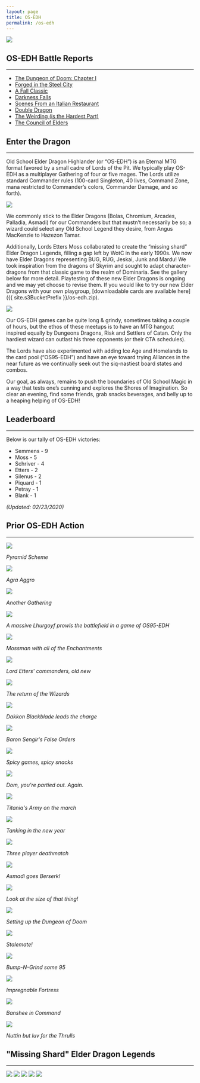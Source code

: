 ```yaml
---
layout: page
title: OS-EDH
permalink: /os-edh
---
```


![](/assets/images/site/os-edh.jpg)

## OS-EDH Battle Reports

---

- [The Dungeon of Doom: Chapter I](/2019/11/21/the-dungeon-of-doom-chapter-i/)
- [Forged in the Steel City](/2019/11/07/forged-in-the-steel-city/)
- [A Fall Classic](/2019/10/24/a-fall-classic/)
- [Darkness Falls](/2019/09/30/darkness-falls/)
- [Scenes From an Italian Restaurant](/2019/06/15/scenes-from-an-italian-restaurant/)
- [Double Dragon](/2019/05/10/double-dragon/)
- [The Weirding (is the Hardest Part)](/2019/04/01/the-weirding-is-the-hardest-part/)
- [The Council of Elders](/2019/03/05/the-council-of-elders/)

## Enter the Dragon

---

Old School Elder Dragon Highlander (or “OS-EDH”) is an Eternal MTG format favored by a small cadre of Lords of the Pit. We typically play OS-EDH as a multiplayer Gathering of four or five mages. The Lords utilize standard Commander rules (100-card Singleton, 40 lives, Command Zone, mana restricted to Commander’s colors, Commander Damage, and so forth).

![](2019/02/unnamed.jpg)

We commonly stick to the Elder Dragons (Bolas, Chromium, Arcades, Palladia, Asmadi) for our Commanders but that mustn’t necessarily be so; a wizard could select any Old School Legend they desire, from Angus MacKenzie to Hazezon Tamar.

Additionally, Lords Etters Moss collaborated to create the “missing shard” Elder Dragon Legends, filling a gap left by WotC in the early 1990s. We now have Elder Dragons representing BUG, RUG, Jeskai, Junk and Mardu! We took inspiration from the dragons of Skyrim and sought to adapt character-dragons from that classic game to the realm of Dominaria. See the gallery below for more detail. Playtesting of these new Elder Dragons is ongoing and we may yet choose to revise them. If you would like to try our new Elder Dragons with your own playgroup, [downloadable cards are available here]({{ site.s3BucketPrefix }}/os-edh.zip).

![](2019/02/img_0383.jpg)

Our OS-EDH games can be quite long & grindy, sometimes taking a couple of hours, but the ethos of these meetups is to have an MTG hangout inspired equally by Dungeons Dragons, Risk and Settlers of Catan. Only the hardiest wizard can outlast his three opponents (or their CTA schedules).

The Lords have also experimented with adding Ice Age and Homelands to the card pool (“OS95-EDH”) and have an eye toward trying Alliances in the near future as we continually seek out the siq-nastiest board states and combos.

Our goal, as always, remains to push the boundaries of Old School Magic in a way that tests one’s cunning and explores the Shores of Imagination. So clear an evening, find some friends, grab snacks beverages, and belly up to a heaping helping of OS-EDH!

## Leaderboard

---

Below is our tally of OS-EDH victories:

- Semmens - 9
- Moss - 5
- Schriver - 4
- Etters - 2
- Silenus - 2
- Piquard - 1
- Petray - 1
- Blank - 1

*(Updated: 02/23/2020)*

## Prior OS-EDH Action

---

![](/assets/images/2019/09/semmens-battlefield.jpg)

*Pyramid Scheme*

![](/assets/images/2019/10/Fort-Agra.jpg)

*Agra Aggro*

![](/assets/images/2019/02/IMG_0277.jpg)

*Another Gathering*

![](/assets/images/2019/02/IMG_0279.jpg)

*A massive Lhurgoyf prowls the battlefield in a game of OS95-EDH*

![](/assets/images/2019/02/IMG_0280.jpg)

*Mossman with all of the Enchantments*

![](/assets/images/2019/02/fullsizeoutput_17f7.jpeg)

*Lord Etters' commanders, old new*

![](/assets/images/2019/02/Capture-1.png)

*The return of the Wizards*

![](/assets/images/2019/06/IMG-1146-1.jpg)

*Dakkon Blackblade leads the charge*

![](/assets/images/2019/07/Baron.jpg)

*Baron Sengir's False Orders*

![](/assets/images/2019/10/image2.jpg)

*Spicy games, spicy snacks*

![](/assets/images/2020/02/image0-2-1.jpg)

*Dom, you're partied out. Again.*

![](/assets/images/2019/07/Song.jpg)

*Titania's Army on the march*

![](/assets/images/2020/01/tanking.jpg)

*Tanking in the new year*

![](/assets/images/2019/07/Trio.jpg)

*Three player deathmatch*

![](/assets/images/2019/07/Zerk.jpg)

*Asmadi goes Berserk!*

![](/assets/images/2020/02/image0-3-1.jpg)

*Look at the size of that thing!*

![](/assets/images/2019/11/20191119_183137-1.jpg)

*Setting up the Dungeon of Doom*

![](/assets/images/2020/01/stalemate.jpg)

*Stalemate!*

![](/assets/images/2020/02/image0-4.jpg)

*Bump-N-Grind some 95*

![](/assets/images/2019/09/moss-enchantment-supremacy.jpg)

*Impregnable Fortress*

![](/assets/images/2020/01/banshee.jpg)

*Banshee in Command*

![](/assets/images/2020/02/image0-1-1.jpg)

*Nuttin but luv for the Thrulls*

## "Missing Shard" Elder Dragon Legends

---

![](/assets/images/2019/02/sahrotaar-web.jpg)
![](/assets/images/2019/02/vulthuryol-web.jpg)
![](/assets/images/2019/02/odahviing-web.jpg)
![](/assets/images/2019/02/mirmulnir-web.jpg)
![](/assets/images/2019/02/durnehviir-web.jpg)
